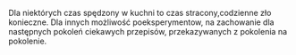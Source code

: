  Dla niektórych czas spędzony w kuchni to czas stracony,codzienne zło konieczne. Dla innych możliwość poeksperymentow, na zachowanie dla następnych pokoleń ciekawych przepisów, przekazywanych z pokolenia na pokolenie.
